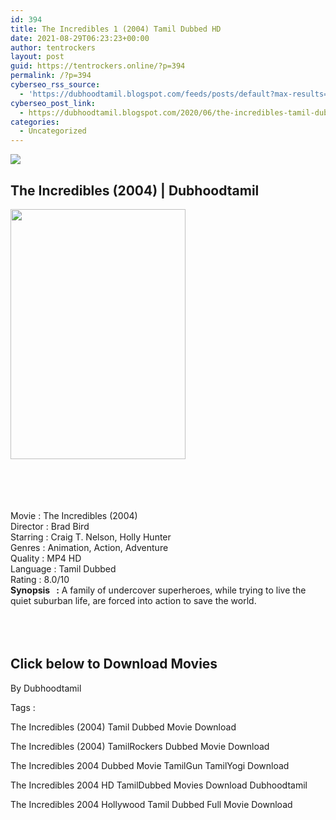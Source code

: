 ```yaml
---
id: 394
title: The Incredibles 1 (2004) Tamil Dubbed HD
date: 2021-08-29T06:23:23+00:00
author: tentrockers
layout: post
guid: https://tentrockers.online/?p=394
permalink: /?p=394
cyberseo_rss_source:
  - 'https://dubhoodtamil.blogspot.com/feeds/posts/default?max-results=150&start-index=151'
cyberseo_post_link:
  - https://dubhoodtamil.blogspot.com/2020/06/the-incredibles-tamil-dubbed-hd.html
categories:
  - Uncategorized
---
```

<div class="media_block">
  <img src="https://1.bp.blogspot.com/-CytxRl32hig/Xu2IAOFx8PI/AAAAAAAABds/FT6Q5sSNQDkpJ-GwfJnhWYUADNWOaNVhwCNcBGAsYHQ/s72-c/download.jpg" class="media_thumbnail" />
</div>

<div dir="ltr" trbidi="on" readability="14.045454545455">
  <h2>
    <span>The Incredibles (2004) | Dubhoodtamil</span>
  </h2>
  
  <div class="separator">
    <a href="https://1.bp.blogspot.com/-CytxRl32hig/Xu2IAOFx8PI/AAAAAAAABds/FT6Q5sSNQDkpJ-GwfJnhWYUADNWOaNVhwCNcBGAsYHQ/s1600/download.jpg" imageanchor="1"><img loading="lazy" border="0" data-original-height="268" data-original-width="188" height="400" src="https://1.bp.blogspot.com/-CytxRl32hig/Xu2IAOFx8PI/AAAAAAAABds/FT6Q5sSNQDkpJ-GwfJnhWYUADNWOaNVhwCNcBGAsYHQ/s400/download.jpg" width="280" /></a>
  </div>
  
  <p>
    <span><br /></span><br /> <span><br /></span><br /> <span>Movie<span> </span>:<span> </span>The Incredibles (2004)</span><br /><span>Director<span> </span>:<span> </span>Brad Bird</span><br /><span>Starring<span> </span>:<span> </span>Craig T. Nelson, Holly Hunter</span><br /><span>Genres<span> </span>:<span> </span>Animation, Action, Adventure</span><br /><span>Quality<span> </span>:<span> </span>MP4 HD</span><br /><span>Language<span> </span>:<span> </span>Tamil Dubbed</span><br /><span>Rating<span> </span>:<span> </span>8.0/10</span><br /><span><b>Synopsis&nbsp; &nbsp;:</b> A family of undercover superheroes, while trying to live the quiet suburban life, are forced into action to save the world.</span><br /><span><br /></span><br /> <span><br /></span>
  </p>
  
  <h2>
    <span>Click below to Download Movies</span>
  </h2>
  
  <p>
    <span>By Dubhoodtamil</span>
  </p>
  
  <p>
    <span>Tags :</span>
  </p>
  
  <p>
    <span>The Incredibles (2004) Tamil Dubbed Movie Download</span>
  </p>
  
  <p>
    <span>The Incredibles (2004) TamilRockers Dubbed Movie Download</span>
  </p>
  
  <p>
    <span>The Incredibles 2004 Dubbed Movie TamilGun TamilYogi Download</span>
  </p>
  
  <p>
    <span>The Incredibles 2004 HD TamilDubbed Movies Download Dubhoodtamil</span>
  </p>
  
  <p>
    <span>The Incredibles 2004 Hollywood Tamil Dubbed Full Movie Download</span>
  </p></p>
</div>